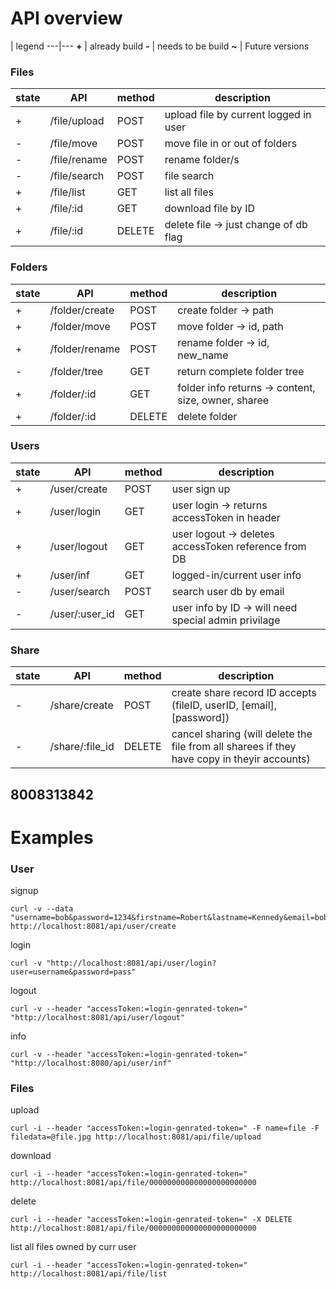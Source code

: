 # API overview



 | legend
---|---
**\+** | already build
**\-** | needs to be build
**\~** | Future versions


### Files
state | API           | method     | description
   ---|---------------|------------|---
\+    | /file/upload  |   POST     |   upload file by current logged in user 
\-    | /file/move    |   POST     |   move file in or out of folders
\-    | /file/rename  |   POST     |   rename folder/s
\-    | /file/search  |   POST     |   file search
\+    | /file/list    |   GET      |   list all files
\+    | /file/:id     |   GET      |   download file by ID
\+    | /file/:id     |   DELETE   |   delete file -> just change of db flag


### Folders
state | API              | method    | description
   ---|------------------|-----------|---
\+ 	  | /folder/create   |  POST     |   create folder -> path 
\+    | /folder/move     |  POST     |   move folder -> id, path
\+    | /folder/rename   |  POST     |   rename folder -> id, new_name
\-    | /folder/tree     |  GET      |   return complete folder tree
\+    | /folder/:id      |  GET      |   folder info returns -> content, size, owner, sharee
\+    | /folder/:id      |  DELETE   |   delete folder


### Users
state | API | method | description
---|---|---|---
\+ | /user/create | POST | user sign up
\+ | /user/login | GET | user login -> returns accessToken in header
\+ | /user/logout | GET | user logout -> deletes accessToken reference from DB 
\+ | /user/inf | GET | logged-in/current user info
\- | /user/search | POST  | search user db by email
\- | /user/:user_id | GET | user info by ID -> will need special admin privilage

### Share
state | API | method | description
---|---|---|---
\- | /share/create | POST | create share record ID accepts (fileID, userID, [email], [password])
\- | /share/:file_id | DELETE | cancel sharing (will delete the file from all sharees if they have copy in theyir accounts)


8008313842
------------



# Examples

### User
signup
```
curl -v --data "username=bob&password=1234&firstname=Robert&lastname=Kennedy&email=bob.kennedy@email.com" http://localhost:8081/api/user/create
```

login
```
curl -v "http://localhost:8081/api/user/login?user=username&password=pass"
```

logout
```
curl -v --header "accessToken:=login-genrated-token=" "http://localhost:8081/api/user/logout"
```

info
```
curl -v --header "accessToken:=login-genrated-token=" "http://localhost:8080/api/user/inf"
```


### Files
upload
```
curl -i --header "accessToken:=login-genrated-token=" -F name=file -F filedata=@file.jpg http://localhost:8081/api/file/upload
```

download
```
curl -i --header "accessToken:=login-genrated-token=" http://localhost:8081/api/file/000000000000000000000000
```

delete
```
curl -i --header "accessToken:=login-genrated-token=" -X DELETE http://localhost:8081/api/file/000000000000000000000000
```

list all files owned by curr user
```
curl -i --header "accessToken:=login-genrated-token=" http://localhost:8081/api/file/list
```





